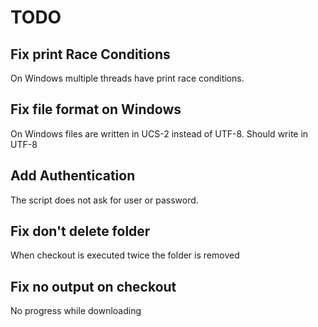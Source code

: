 # TODO

## Fix print Race Conditions

On Windows multiple threads have print race conditions.

## Fix file format on Windows

On Windows files are written in UCS-2 instead of UTF-8. Should write in UTF-8

## Add Authentication

The script does not ask for user or password.

## Fix don't delete folder

When checkout is executed twice the folder is removed

## Fix no output on checkout

No progress while downloading
